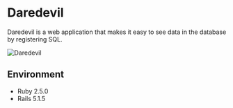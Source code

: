 # Daredevil

Daredevil is a web application that makes it easy to see data in the database by registering SQL.

![Daredevil](https://orig00.deviantart.net/3248/f/2008/143/b/b/daredevil_by_jebriodo.jpg)


## Environment

- Ruby 2.5.0
- Rails 5.1.5
